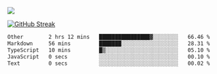 ![](http://github-profile-summary-cards.vercel.app/api/cards/profile-details?username=sivori&theme=nightowl)

[![GitHub Streak](https://github-readme-streak-stats-murex-one.vercel.app?user=sivori&theme=nightowl&hide_border=true&card_width=700&card_height=200&ring=EBE011&fire=EB9B1B)](https://git.io/streak-stats)

<!--START_SECTION:waka-->

```txt
Other        2 hrs 12 mins   ████████████████▓░░░░░░░░   66.46 %
Markdown     56 mins         ███████░░░░░░░░░░░░░░░░░░   28.31 %
TypeScript   10 mins         █▒░░░░░░░░░░░░░░░░░░░░░░░   05.10 %
JavaScript   0 secs          ░░░░░░░░░░░░░░░░░░░░░░░░░   00.10 %
Text         0 secs          ░░░░░░░░░░░░░░░░░░░░░░░░░   00.02 %
```

<!--END_SECTION:waka-->

